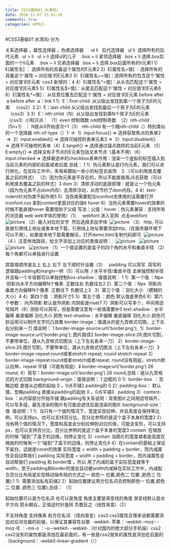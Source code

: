 ```yaml
---
title: CSS3基础01 水清风i
date: 2016-11-07 15:51:56
comments: true
categories: HTML5
---
```


#CSS3基础01 水清风i
分为
 
 
关系选择器 ，属性选择器 ，伪类选择器&nbsp;&nbsp;&nbsp;
 &nbsp;&nbsp;ul li &nbsp;
后代选择器 &nbsp;&nbsp;ul li &nbsp;选择所有的后代元素 &nbsp;&nbsp;ul &gt; li 
 &nbsp;&nbsp;ul &gt; li 选择ul的儿子&nbsp;&nbsp; 
 &nbsp;.box + li 
紧邻选择器 &nbsp;.box + li 选择.box后面的一个li元素&nbsp;&nbsp; 
 &nbsp;.box ~ li 
兄弟选择器 &nbsp;.box ~ li 选择.box后面所有的li元素1
1）E[属性名] ： 选择所有的具备这个属性的E元素2
2）E[属性名=值] ：选择所有的具备这个‘属性 = 对应值’的E元素3
3）E[属性名~=值]：选择所有的包含这个‘属性 = 对应值’的E元素&nbsp; css3
新增的：4
4）E[属性名^=值]：从头去匹配这个‘属性 = 对应值’的E元素5
5）E[属性名$=值]：从尾去匹配这个‘属性 = 对应值’的E元素6
6）E[属性名*=值]： 从任意位置去匹配这个‘属性 = 对应值’的E元素 before after &nbsp;a
 before after &nbsp;a：link 1
1）E：first-child &nbsp;从父级出发找到第一个孩子为E的元素 &nbsp;&nbsp;（css2）2
2）E：last-child 从父级出发找到最后一个孩子为E的元素 &nbsp;&nbsp;（css3）3
3）E：nth-child（N）从父级出发找到第N个孩子为E的元素 &nbsp;（css3）小知识点：
（1）even 
控制偶数 odd控制奇数 &nbsp;（2）nth-child
（5n+1） ： N是从0开始逐次+1（3）
nth-child
有一个跟nth-child（）特别类似的一个选择器 nth-of-type（）1
&nbsp;=&gt;&nbsp;
1）input:focus{}&nbsp;=&gt;&nbsp;选择获取焦点的表单2
&nbsp;=&gt;&nbsp;
2）input:enabled{}&nbsp;=&gt;&nbsp;选择可操控的表单元素3
=&gt;&nbsp;
3）input:disabled{} =&gt;&nbsp;选择不可操控的表单（4）E:target{} =&gt; 
选择通过锚点跳转的当前E元素 （5）E:empty{} =&gt; 
选择没有子节点的E元素包括文本节点（基本不用）（6）Input:checked =&gt; 
选择被选中的checkbox表单作用：渲染一个虚拟的标签插入到当前元素的内部的前面或者后面
总结：
1
1）伪元素默认是行内元素，我们可以进行转化，在实际工作中，多用来模拟一些小的标签去装饰&nbsp;&nbsp;&nbsp;
2
（可以利用类去覆盖之前的样式）
（2）因为伪元素是不存在的，所以不能直接用JS去获取（可以利用类去覆盖之前的样式）3
dom
3）清除浮动的底层原理：就是让一个伪元素（因为伪元素不占dom内存）去清除浮动，从而节约了dom内存。4
4）text-indent针对伪类不起作用5
5）当伪类需要配合iconfont去使用的话需要打开iconfont.css 拿到content里面对应的值6
hover
6）当伪元素需要hover的效果的时候不能直接hover 需要借助于父级 写法：父级：hover：伪元素兼容：支持所有的浏览器
web
web字体的使用）（1）
 &nbsp;
webfont
进入官网 &nbsp;点击webfont&nbsp;
![picture](http://images2015.cnblogs.com/blog/1054487/201611/1054487-20161101205128674-617520381.png)
（2）输入对应的文字&nbsp;
然后选择添加字体&nbsp;
![picture](http://images2015.cnblogs.com/blog/1054487/201611/1054487-20161101205234018-804269407.png)
（3）
http,
可以直接引用线上地址或者本地下载，引用线上地址需要添加http,（在服务器环境下可以不用），如果是本地下载需要解压，打开demo.html复制代码即可&nbsp;
![picture](http://images2015.cnblogs.com/blog/1054487/201611/1054487-20161101205242205-947122288.png)
（4
）注意修改路径，给文字添加上对应的类值说明：
&nbsp;
![picture](http://images2015.cnblogs.com/blog/1054487/201611/1054487-20161101205303018-1611005788.png)
&nbsp;
![picture](http://images2015.cnblogs.com/blog/1054487/201611/1054487-20161101205315158-1535253584.png)
&nbsp;
![picture](http://images2015.cnblogs.com/blog/1054487/201611/1054487-20161101205322971-873325500.png)
&nbsp;
![picture](http://images2015.cnblogs.com/blog/1054487/201611/1054487-20161101205333190-32031522.png)
（1）一个值设置的是盒子的四个角的水平和垂直半径
（2）每个角都可以单独进行设置&nbsp;
 
 
 
其取值顺序是左上 右上 右下 左下顺时针设置（3）
 &nbsp;
padding
可以简写 &nbsp;简写的逻辑跟padding和margin一样（5）可以用&nbsp;
/
水平半径/垂直半径 去单独控制半径 并且每一个半径都可以单独控制box-shadow：值值说明：
1
1）第一个值 ：Npx &nbsp;阴影向水平方向偏移N个像素 &nbsp;正数往右 负数往左2
2）第二个值 ：Npx &nbsp;阴影向垂直方向偏移N个像素 &nbsp;正数往下 负数往上3
&nbsp;
3）第三个值 ：羽化大小&nbsp;（模糊的大小）4
4）第四个值 ：阴影尺寸5
5）第五个值 ：颜色 默认值是黑色6
6）第六个参数： 内外阴影 默认是外阴影 内阴影是inset7
7）阴影可以写多个，中间用逗号隔开（8）阴影可以简写，但是需要注意有一些值需要补0
 text-shadow：水平偏移 垂直偏移 羽化大小 颜色
 text-shadow：水平偏移 垂直偏移 羽化大小 颜色巧妙运用可以制作文字凹凸效果
border-image：值遵从的是九宫格式切图，上下左右分别来一刀
值说明：
1
border-image-source:url('border.png');&nbsp;
1）border-image-source:url('border.png');&nbsp;图片路径2
border-image-slice:26;图片切割，不要带单位，遵从九宫格式切图法（上下左右各来一刀）
2）border-image-slice:26;图片切割，不要带单位，遵从九宫格式切图法（上下左右各来一刀）3
border-image-repeat:round或者stretch
repeat;&nbsp;round
stretch
repeat 
3）border-image-repeat:round或者stretch或者repeat;&nbsp;round没有瑕疵，stretch默认拉伸，repeat 平铺（可能有瑕疵）4
border-image:url('border.png') 26 round;
4）简写：border-image:url('border.png') 26 round;总结：是以九宫格式的方式切图
background-origin：值值说明：
1
边框的
 0 
1）border-box &nbsp;：忽略边框 直接从边框的起始 0 ，0点平铺2
padding的
 0 
2）padding-box： 默认值，忽略padding 直接从padding的起始 0 ，0点平铺3
&nbsp;
padding
3）content-box ：从内容部分开始平铺&nbsp;跟padding有关系说明：背景图片之间用逗号隔开，可以写多组，最先渲染的图片有可能会遮住后面渲染的图片
background-size：值&nbsp;
值说明：1
1）当只有一个值的情况下，宽度实现拉伸，并且高度会保持等比例，可以支持px，也可以支持百分比，百分比参照的是这个盒子本身的宽度2
2）当有两个值的情况下，宽度和高度会分别拉伸到对应的值，可能会变形，可以支持px，也可以支持百分比，百分比参照的是这个盒子本身的宽度3
contain&nbsp;
在缩放的时候
“碰到”了盒子的边缘，则停止变化
3）contain&nbsp;当图片的宽度或者是高度在缩放的时候有一个“碰到”了盒子的边缘，则停止变化4
4）在contain的基础上保证不留白，这就是cover的效果 实际宽度&nbsp;= width + padding + border，而内减属性会自动帮我们&nbsp;padding 
 实际宽度&nbsp;= width + padding + border，而内减属性会自动帮我们&nbsp;padding 和 border值 ，所以 用了内减的盒子实际宽度就等于width，至于padding和border的值会自动被width内减掉在实际工作中，内减配合百分比布局是实现移动端布局的方式之一
颜色一 位置,颜色二 位置&nbsp;,颜色三 位置);1
1）需要添加私有前缀2
2）起始位置建议用方位名词去控制颜色一 位置,颜色二 位置&nbsp;,颜色三 位置);总结：
（1）
 
 
 
 
 
起始位置可以是方位名词 也可以是角度 角度主要是渐变线的角度 渐变线默认是水平方向 箭头朝右，正值逆时针旋转 负数反之（线性渐变）（2）
 
 
 
不支持角度 支持像素 和方位名词 （径向渐变）css3
css3属性合理来说都需要添加对应浏览器的前缀，以保证其兼容性谷歌&nbsp;
-webkit-
苹果：-webkit--moz-
-moz-IE
：-ms-o
：-o--webkit-
-webkit-（针对国内的绝大部分手机端）css2
css2没有的属性都是添加在最前面的，有一些是css2就有的属性是添加在后面的（background：-webkit-linear-gradient（））&nbsp;
